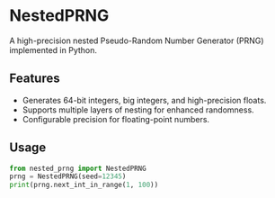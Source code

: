 # NestedPRNG

A high-precision nested Pseudo-Random Number Generator (PRNG) implemented in Python.

## Features

- Generates 64-bit integers, big integers, and high-precision floats.
- Supports multiple layers of nesting for enhanced randomness.
- Configurable precision for floating-point numbers.

## Usage

```python
from nested_prng import NestedPRNG
prng = NestedPRNG(seed=12345)
print(prng.next_int_in_range(1, 100))
